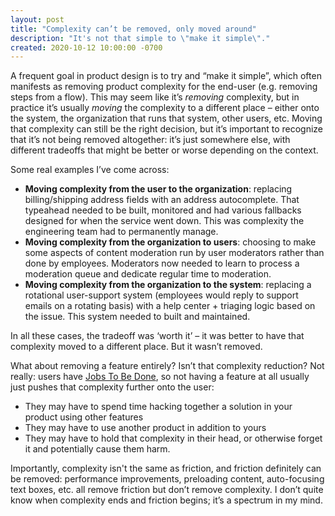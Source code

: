 ```yaml
---
layout: post
title: "Complexity can’t be removed, only moved around"
description: "It's not that simple to \"make it simple\"."
created: 2020-10-12 10:00:00 -0700
---
```

A frequent goal in product design is to try and “make it simple”, which often manifests as removing product complexity for the end-user (e.g. removing steps from a flow). This may seem like it’s *removing* complexity, but in practice it’s usually *moving* the complexity to a different place – either onto the system, the organization that runs that system, other users, etc. Moving that complexity can still be the right decision, but it’s important to recognize that it’s not being removed altogether: it’s just somewhere else, with different tradeoffs that might be better or worse depending on the context.

<!--break-->

Some real examples I’ve come across:
- **Moving complexity from the user to the organization**: replacing billing/shipping address fields with an address autocomplete. That typeahead needed to be built, monitored and had various fallbacks designed for when the service went down. This was complexity the engineering team had to permanently manage.
- **Moving complexity from the organization to users**: choosing to make some aspects of content moderation run by user moderators rather than done by employees. Moderators now needed to learn to process a moderation queue and dedicate regular time to moderation.
- **Moving complexity from the organization to the system**: replacing a rotational user-support system (employees would reply to support emails on a rotating basis) with a help center + triaging logic based on the issue. This system needed to built and maintained.

In all these cases, the tradeoff was ‘worth it’ – it was better to have that complexity moved to a different place. But it wasn’t removed.

What about removing a feature entirely? Isn’t that complexity reduction? Not really: users have [Jobs To Be Done](https://hbr.org/2016/09/know-your-customers-jobs-to-be-done), so not having a feature at all usually just pushes that complexity further onto the user:
- They may have to spend time hacking together a solution in your product using other features
- They may have to use another product in addition to yours
- They may have to hold that complexity in their head, or otherwise forget it and potentially cause them harm.

Importantly, complexity isn't the same as friction, and friction definitely can be removed: performance improvements, preloading content, auto-focusing text boxes, etc. all remove friction but don’t remove complexity. I don’t quite know when complexity ends and friction begins; it’s a spectrum in my mind.